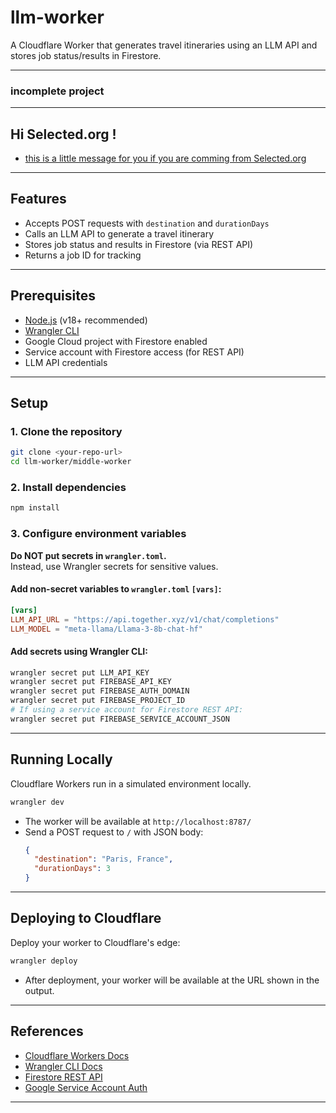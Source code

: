 # llm-worker

A Cloudflare Worker that generates travel itineraries using an LLM API and stores job status/results in Firestore. 

---

### incomplete project

---
## Hi Selected.org !

- [this is a little message for you if you are comming from Selected.org](./report.md)


---



## Features

- Accepts POST requests with `destination` and `durationDays`
- Calls an LLM API to generate a travel itinerary
- Stores job status and results in Firestore (via REST API)
- Returns a job ID for tracking

---

## Prerequisites

- [Node.js](https://nodejs.org/) (v18+ recommended)
- [Wrangler CLI](https://developers.cloudflare.com/workers/wrangler/get-started/)
- Google Cloud project with Firestore enabled
- Service account with Firestore access (for REST API)
- LLM API credentials

---

## Setup

### 1. Clone the repository

```sh
git clone <your-repo-url>
cd llm-worker/middle-worker
```

### 2. Install dependencies

```sh
npm install
```

### 3. Configure environment variables

**Do NOT put secrets in `wrangler.toml`.**  
Instead, use Wrangler secrets for sensitive values.

#### Add non-secret variables to `wrangler.toml` `[vars]`:

```toml
[vars]
LLM_API_URL = "https://api.together.xyz/v1/chat/completions"
LLM_MODEL = "meta-llama/Llama-3-8b-chat-hf"
```

#### Add secrets using Wrangler CLI:

```sh
wrangler secret put LLM_API_KEY
wrangler secret put FIREBASE_API_KEY
wrangler secret put FIREBASE_AUTH_DOMAIN
wrangler secret put FIREBASE_PROJECT_ID
# If using a service account for Firestore REST API:
wrangler secret put FIREBASE_SERVICE_ACCOUNT_JSON
```

---

## Running Locally

Cloudflare Workers run in a simulated environment locally.

```sh
wrangler dev
```

- The worker will be available at `http://localhost:8787/`
- Send a POST request to `/` with JSON body:
  ```json
  {
    "destination": "Paris, France",
    "durationDays": 3
  }
  ```

---

## Deploying to Cloudflare

Deploy your worker to Cloudflare's edge:

```sh
wrangler deploy
```

- After deployment, your worker will be available at the URL shown in the output.

---

## References

- [Cloudflare Workers Docs](https://developers.cloudflare.com/workers/)
- [Wrangler CLI Docs](https://developers.cloudflare.com/workers/wrangler/)
- [Firestore REST API](https://cloud.google.com/firestore/docs/reference/rest)
- [Google Service Account Auth](https://cloud.google.com/docs/authentication/production)

---
